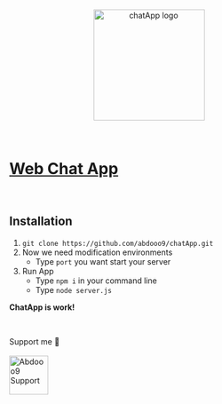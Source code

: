<div align="center">
    <br />
    <p>
        <a href="https://github.com/abdooo9/chatApp"><img src="https://cdn-icons-png.flaticon.com/512/1041/1041916.png" width="200" alt="chatApp logo" /></a>
    </p>
    <br/>
</div>

# [Web Chat App](https://github.com/abdooo9/chatApp)

<br/>

## Installation

1. ``
git clone https://github.com/abdooo9/chatApp.git
``
2. Now we need modification environments
    - Type `port` you want start your server
3. Run App
    - Type `npm i` in your command line 
    - Type `node server.js`


**ChatApp is work!**
<br>
<div>
    <br />
    <p> Support me 🌹
    <br />
    <br />
        <a href="https://paypal.me/abd0009"><img src="https://cdn-icons-png.flaticon.com/512/888/888870.png" width="70" alt="Abdooo9 Support" /></a>
    </p>
    <br/>
</div>